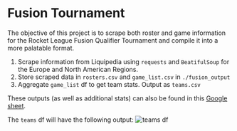 # Fusion Tournament

The objective of this project is to scrape both roster and game information for the Rocket League Fusion Qualifier Tournament and compile it into a more palatable format.

1. Scrape information from Liquipedia using `requests` and `BeatifulSoup` for the Europe and North American Regions.
2. Store scraped data in `rosters.csv` and `game_list.csv` in `./fusion_output`
3. Aggregate `game_list` df to get team stats. Output as `teams.csv`

These outputs (as well as additional stats) can also be found in this [Google sheet](https://docs.google.com/spreadsheets/d/1V8O4ABSkezSHgLwecJ5NeG7PLoibam_fNNSPQCScFIw/edit#gid=252665817).

The `teams` df will have the following output:
![teams df](./images/teams_fig.png)